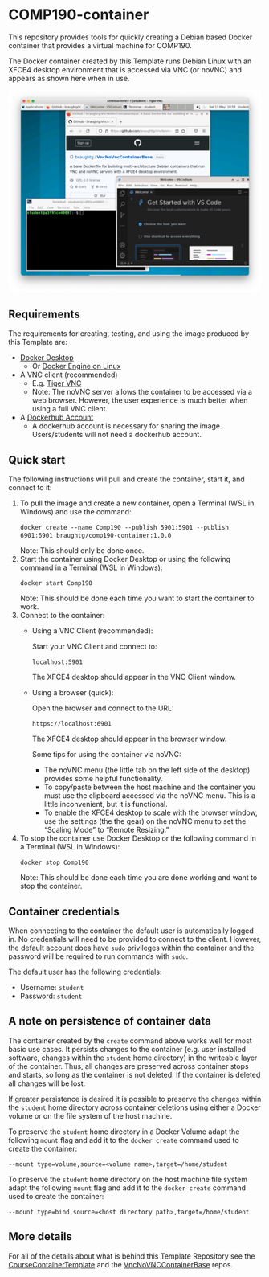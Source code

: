 # COMP190-container

This repository provides tools for quickly creating a Debian based Docker container that provides a virtual machine for COMP190.

The Docker container created by this Template runs Debian Linux with an XFCE4 desktop environment that is accessed via VNC (or noVNC) and appears as shown here when in use.

![Debian XFCE4 desktop running in a VNC client](desktop.jpg)

## Requirements

The requirements for creating, testing, and using the image produced by this Template are:
* [Docker Desktop](https://docs.docker.com/desktop/install/windows-install/)
  * Or [Docker Engine on Linux](https://docs.docker.com/engine/install/)
* A VNC client (recommended)
  * E.g. [Tiger VNC](https://sourceforge.net/projects/tigervnc/files/stable/)
  * Note: The noVNC server allows the container to be accessed via a web browser.  However, the user experience is much better when using a full VNC client.
* A [Dockerhub Account](https://hub.docker.com/)
  * A dockerhub account is necessary for sharing the image. Users/students will not need a dockerhub account.

## Quick start

The following instructions will pull and create the container, start it, and connect to it:

1. To pull the image and create a new container, open a Terminal (WSL in Windows) and use the command:
   ```
   docker create --name Comp190 --publish 5901:5901 --publish 6901:6901 braughtg/comp190-container:1.0.0
   ```
   Note: This should only be done once.
2. Start the container using Docker Desktop or using the following command in a Terminal (WSL in Windows):
   ```
   docker start Comp190
   ```
   Note: This should be done each time you want to start the container to work.
3. Connect to the container:
   * Using a VNC Client (recommended):
  
     Start your VNC Client and connect to:
     ```
     localhost:5901
     ```

     The XFCE4 desktop should appear in the VNC Client window.

   * Using a browser (quick):

     Open the browser and connect to the URL: 
     ```
     https://localhost:6901
     ```

     The XFCE4 desktop should appear in the browser window.  
 
     Some tips for using the container via noVNC:
     * The noVNC menu (the little tab on the left side of the desktop) provides some helpful functionality.
     * To copy/paste between the host machine and the container you must use the clipboard accessed via the noVNC menu. This is a little inconvenient, but it is functional.
     * To enable the XFCE4 desktop to scale with the browser window, use the settings (the the gear) on the noVNC menu to set the “Scaling Mode” to “Remote Resizing.”
4. To stop the container use Docker Desktop or the following command in a Terminal (WSL in Windows):
   ```
   docker stop Comp190
   ```
   Note: This should be done each time you are done working and want to stop the container.
   
## Container credentials

When connecting to the container the default user is automatically logged in.  No credentials will need to be provided to connect to the client. However, the default account does have `sudo` privileges within the container and the password will be required to run commands with `sudo`.

The default user has the following credentials:
* Username: `student`
* Password: `student`

## A note on persistence of container data

The container created by the `create` command above works well for most basic use cases. It persists changes to the container (e.g. user installed software, changes within the `student` home directory) in the writeable layer of the container.  Thus, all changes are preserved across container stops and starts, so long as the container is not deleted.  If the container is deleted all changes will be lost. 

If greater persistence is desired it is possible to preserve the changes within the `student` home directory across container deletions using either a Docker volume or on the file system of the host machine.  

To preserve the `student` home directory in a Docker Volume adapt the following `mount` flag and add it to the `docker create` command used to create the container:

```
--mount type=volume,source=<volume name>,target=/home/student
```

To preserve the `student` home directory on the host machine file system adapt the following `mount` flag and add it to the `docker create` command used to create the container:

```
--mount type=bind,source=<host directory path>,target=/home/student
```

## More details

For all of the details about what is behind this Template Repository see the [CourseContainerTemplate](https://github.com/braughtg/CourseContainerTemplate) and the [VncNoVNCContainerBase](https://github.com/braughtg/VncNoVncContainerBase) repos.